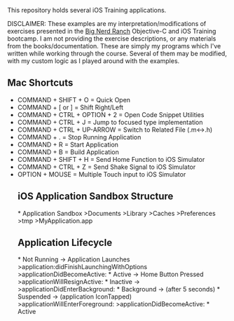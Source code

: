 This repository holds several iOS Training applications.

DISCLAIMER:  These examples are my interpretation/modifications of exercises presented in the <a href="http://www.bignerdranch.com/training">Big Nerd Ranch</a> Objective-C and iOS Training bootcamp.  I am not providing the exercise descriptions, or any materials from the books/documentation. These are simply my programs which I've written while working through the course. Several of them may be modified, with my custom logic as I played around with the examples.

<h2>Mac Shortcuts</h2>
<ul>
	<li> COMMAND + SHIFT + O = Quick Open</li>
	<li> COMMAND + [ or ] = Shift Right/Left</li>
	<li> COMMAND + CTRL + OPTION + 2 = Open Code Snippet Utilities</li>
	<li> COMMAND + CTRL + J = Jump to focused type implementation</li>
	<li> COMMAND + CTRL + UP-ARROW = Switch to Related File (.m<->.h)</li>
	<li> COMMAND + . = Stop Running Application</li>
	<li> COMMAND + R = Start Application</li>
	<li> COMMAND + B = Build Application</li>
	<li> COMMAND + SHIFT + H = Send Home Function to iOS Simulator</li>
	<li> COMMAND + CTRL + Z = Send Shake Signal to iOS Simulator</li>
	<li> OPTION + MOUSE = Multiple Touch input to iOS Simulator</li>
</li>

<h2>iOS Application Sandbox Structure</h2>
* Application Sandbox
	>Documents
	>Library
		>Caches
		>Preferences
	>tmp
	>MyApplication.app

<h2>Application Lifecycle</h2>
* Not Running -> Application Launches
	>application:didFinishLaunchingWithOptions
	>applicationDidBecomeActive:
* Active -> Home Button Pressed
	>applicationWillResignActive:
* Inactive -> 
	>applicationDidEnterBackground:
* Background -> (after 5 seconds)
* Suspended -> (application IconTapped)
	>applicationWillEnterForeground: 
	>applicationDidBecomeActive:  
* Active

